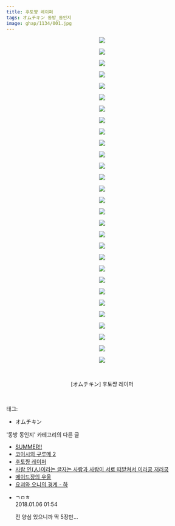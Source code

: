 ```yaml
---
title: 후토쨩 레이퍼
tags: オムチキン 동방_동인지
image: ghap/1134/001.jpg
---
```

<div class="article">
<p style="text-align: center; clear: none; float: none;"><img src="{{ site.nasurl }}/ghap/1134/001.jpg"/></p>
<p style="text-align: center; clear: none; float: none;"><img src="{{ site.nasurl }}/ghap/1134/002.jpg"/></p>
<p style="text-align: center; clear: none; float: none;"><img src="{{ site.nasurl }}/ghap/1134/003.jpg"/></p>
<p style="text-align: center; clear: none; float: none;"><img src="{{ site.nasurl }}/ghap/1134/004.jpg"/></p>
<p style="text-align: center; clear: none; float: none;"><img src="{{ site.nasurl }}/ghap/1134/005.jpg"/></p>
<p style="text-align: center; clear: none; float: none;"><img src="{{ site.nasurl }}/ghap/1134/006.jpg"/></p>
<p style="text-align: center; clear: none; float: none;"><img src="{{ site.nasurl }}/ghap/1134/007.jpg"/></p>
<p style="text-align: center; clear: none; float: none;"><img src="{{ site.nasurl }}/ghap/1134/008.jpg"/></p>
<p style="text-align: center; clear: none; float: none;"><img src="{{ site.nasurl }}/ghap/1134/009.jpg"/></p>
<p style="text-align: center; clear: none; float: none;"><img src="{{ site.nasurl }}/ghap/1134/010.jpg"/></p>
<p style="text-align: center; clear: none; float: none;"><img src="{{ site.nasurl }}/ghap/1134/011.jpg"/></p>
<p style="text-align: center; clear: none; float: none;"><img src="{{ site.nasurl }}/ghap/1134/012.jpg"/></p>
<p style="text-align: center; clear: none; float: none;"><img src="{{ site.nasurl }}/ghap/1134/013.jpg"/></p>
<p style="text-align: center; clear: none; float: none;"><img src="{{ site.nasurl }}/ghap/1134/014.jpg"/></p>
<p style="text-align: center; clear: none; float: none;"><img src="{{ site.nasurl }}/ghap/1134/015.jpg"/></p>
<p style="text-align: center; clear: none; float: none;"><img src="{{ site.nasurl }}/ghap/1134/016.jpg"/></p>
<p style="text-align: center; clear: none; float: none;"><img src="{{ site.nasurl }}/ghap/1134/017.jpg"/></p>
<p style="text-align: center; clear: none; float: none;"><img src="{{ site.nasurl }}/ghap/1134/018.jpg"/></p>
<p style="text-align: center; clear: none; float: none;"><img src="{{ site.nasurl }}/ghap/1134/019.jpg"/></p>
<p style="text-align: center; clear: none; float: none;"><img src="{{ site.nasurl }}/ghap/1134/020.jpg"/></p>
<p style="text-align: center; clear: none; float: none;"><img src="{{ site.nasurl }}/ghap/1134/021.jpg"/></p>
<p style="text-align: center; clear: none; float: none;"><img src="{{ site.nasurl }}/ghap/1134/022.jpg"/></p>
<p style="text-align: center; clear: none; float: none;"><img src="{{ site.nasurl }}/ghap/1134/023.jpg"/></p>
<p style="text-align: center; clear: none; float: none;"><img src="{{ site.nasurl }}/ghap/1134/024.jpg"/></p>
<p style="text-align: center; clear: none; float: none;"><img src="{{ site.nasurl }}/ghap/1134/025.jpg"/></p>
<p style="text-align: center; clear: none; float: none;"><img src="{{ site.nasurl }}/ghap/1134/026.jpg"/></p>
<p style="text-align: center; clear: none; float: none;"><img src="{{ site.nasurl }}/ghap/1134/027.jpg"/></p>
<p style="text-align: center; clear: none; float: none;"><img src="{{ site.nasurl }}/ghap/1134/028.jpg"/></p>
<p style="text-align: center; clear: none; float: none;"><img src="{{ site.nasurl }}/ghap/1134/029.jpg"/></p>
<p style="text-align: center; clear: none; float: none;"><br/></p>
<p style="text-align: center; clear: none; float: none;">[オムチキン] 후토쨩 레이퍼</p>
<p><br/></p>
</div><div class="tagTrail">
<p>태그: </p>
<ul>
<li>オムチキン</li>
</ul>
</div><div class="another">
<p>'동방 동인지' 카테고리의 다른 글</p>
<ul>
<li><a href="/2016-07-27-ghap_1136">SUMMER!!</a></li>
<li><a href="/2016-07-27-ghap_1135">코이시의 구루메 2</a></li>
<li><a href="/2016-07-27-ghap_1134">후토쨩 레이퍼</a></li>
<li><a href="/2016-07-26-ghap_1133">사람 인(人)이라는 글자는 사람과 사람이 서로 떠받쳐서 이러쿵 저러쿵</a></li>
<li><a href="/2016-07-26-ghap_1131">메이드장의 우울</a></li>
<li><a href="/2016-07-26-ghap_1130">요괴와 오니의 경계 - 하</a></li>
</ul>
</div><div class="cb_module cb_fluid">
<div class="cb_wrt cb_profile">
<div class="comment">
<ul>
<li class="cb_thumb_off" id="comment15167542">
<div class="cb_comment_area">
<div class="cb_info_area">
<div class="cb_section">
<span class="cb_nick_name">ㄱㅁㅎ</span>
</div>
<div class="cb_section">
<span class="cb_date">2018.01.06 01:54 </span>
</div>
</div>
<div class="cb_dsc_comment">
<p class="cb_dsc">
											전 양심 있으니까 딱 5장만...
										</p>
</div>
</div></li>
</ul>
</div>
</div><!-- commentList close -->
</div>